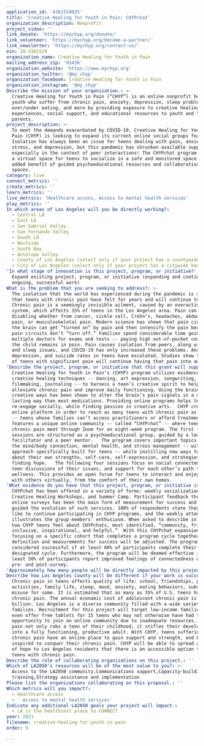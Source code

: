 ```yaml
---
application_id: '4361534025'
title: 'Creative Healing for Youth in Pain: CHYPchat'
organization_description: Nonprofit
project_video: ''
link_donate: 'https://mychyp.org/donate/'
link_volunteer: 'https://mychyp.org/become-a-partner/'
link_newsletter: 'https://mychyp.org/contact-us/'
ein: 20-3381529
organization_name: Creative Healing for Youth in Pain
mailing_address_zip: '91436'
organization_website: 'https://www.mychyp.org'
organization_twitter: '@my_chyp'
organization_facebook: Creative Healing for Youth in Pain
organization_instagram: '@my_chyp'
Describe the mission of your organization.: >-
  Creative Healing for Youth in Pain (“CHYP”) is an online nonprofit helping
  youth who suffer from chronic pain, anxiety, depression, sleep problems,
  over/under eating, and more by providing exposure to creative healing
  experiences, social support, and educational resources to youth and to their
  parents. 
project_description: >-
  To meet the demands exacerbated by COVID-19, Creative Healing for Youth in
  Pain (CHYP) is looking to expand its current online social groups for teens.
  Isolation has always been an issue for teens dealing with pain, anxiety,
  stress, and depression, but this pandemic has shrunken available supports -
  especially in the context of peer interactions! The CHYPchat program provides
  a virtual space for teens to socialize in a safe and monitored space, with the
  added benefit of guided psychoeducational resources and collaborative creative
  spaces.
category: live
connect_metrics: ''
create_metrics: ''
learn_metrics: ''
live_metrics: 'Healthcare access, Access to mental health services'
play_metrics: ''
In which areas of Los Angeles will you be directly working?:
  - Central LA
  - East LA
  - San Gabriel Valley
  - San Fernando Valley
  - South LA
  - Westside
  - South Bay
  - Antelope Valley
  - County of Los Angeles (select only if your project has a countywide benefit)
  - City of Los Angeles (select only if your project has a citywide benefit)
'In what stage of innovation is this project, program, or initiative?': >-
  Expand existing project, program, or initiative (expanding and continuing
  ongoing, successful work)
What is the problem that you are seeking to address?: >-
  The isolation that the world has experienced during the pandemic is something
  that teens with chronic pain have felt for years and will continue to feel.
  Chronic pain is a seemingly invisible ailment, caused by an overactive nervous
  system, which affects 35% of teens in the Los Angeles area. Pain can be
  disabling whether from cancer, sickle cell, Crohn’s, headaches, abdominal
  pain, or musculoskeletal pain. Modern science has shown that pain circuits in
  the brain can get “turned on” by pain and then intensify the pain because the
  pain circuits don’t “turn off.” Families spend considerable time going to
  multiple doctors for exams and tests -- paying high out-of-pocket costs -- but
  the child remains in pain. Pain causes isolation from peers, along with stress
  and sleep issues, and COVID-19 has only increased these problems. Anxiety,
  depression, and suicide rates in teens have escalated. Studies show that 70%
  of teens with significant pain will continue having that pain into adulthood. 
'Describe the project, program, or initiative that this grant will support to address the problem identified.': >-
  Creative Healing for Youth in Pain’s (CHYP) program utilizes evidence-based,
  creative healing techniques -- dancing, art expression, songwriting,
  filmmaking, journaling -- to harness a teen’s creative spirit to help
  alleviate chronic pain and improve daily functioning. Using the brain in
  creative ways has been shown to alter the brain’s pain signals in a more
  lasting way than most medications. Providing online programs helps teens
  re-engage socially, while finding passion in creative arts.  CHYP created an
  online platform in order to reach as many teens with chronic pain as possible
  -- teens whose families can’t access practitioners or afford treatments. CHYP
  features a unique online community -- called “CHYPchat” -- where teens with
  chronic pain meet through Zoom for an eight-week program. The first four
  sessions are structured as a psychoeducational group, guided by a lead
  facilitator and a peer mentor.   The program covers important topics such as
  the mind/body connection, mental health, and stress management -- with an
  approach specifically built for teens -- while instilling new ways to think
  about their own strengths, self-care, self-expression, and strategies for
  finding hope.   The following four sessions focus on social connectedness,
  teen discussions of their issues, and support for each other’s path to
  wellness. This provides an open forum for teens to interact and enjoy time
  with others virtually, from the comfort of their own homes.
'What evidence do you have that this project, program, or initiative is or will be successful, and how will you define and measure success?': >-
  CHYPchat has been offered in a variety of forms: weekly socialization groups,
  Creative Healing Workshops, and Summer Camp. Participant feedback through
  online surveys has been the main form of measurement for success and has
  guided the evolution of such services. 100% of respondents state they would
  like to continue participating in CHYP programs, and the weekly attendance
  illustrates the group members’ enthusiasm. When asked to describe in one word
  how CHYP teens feel about CHYPchats, most identified, “community, friendship,
  inclusive, inspirational, and helpful.”  With this CHYPchat expansion,
  focusing on a specific cohort that completes a program cycle together, the
  definition and measurements for success will be adjusted. The program will be
  considered successful if at least 60% of participants complete their
  designated cycle. Furthermore, the program will be deemed effective if at
  least 50% of participants report improved feelings of connectedness during a
  pre- and post-survey.
'Approximately how many people will be directly impacted by this project, program, or initiative?': '48'
Describe how Los Angeles County will be different if your work is successful.: >-
  Chronic pain in teens affects quality of life: school, friendships, physical
  activities, family life, sleep, mood, anxiety, eating behaviors, substance
  misuse for some. It is estimated that as many as 35% of U.S. teens have
  chronic pain. The annual economic cost of adolescent chronic pain is $19.5
  billion. Los Angeles is a diverse community filled with a wide variety of
  families. Recruitment for this project will target low-income families - and
  even offer free tablets for 15 teens who may not otherwise have had the
  opportunity to join an online community due to inadequate resources. Chronic
  pain not only robs a teen of their childhood, it stifles their development
  into a fully functioning, productive adult. With CHYP, teens suffering from
  chronic pain have an online place to gain support and strength, and be
  inspired to conquer their chronic pain. CHYP will be able to spread a message
  of hope to Los Angeles residents that there is an accessible option to help
  teens with chronic pain.
Describe the role of collaborating organizations on this project.: ''
Which of LA2050’s resources will be of the most value to you?: >-
  Access to the LA2050 community,Communications support,Capacity-building and
  training,Strategy assistance and implementation
Please list the organizations collaborating on this proposal.: ''
Which metrics will you impact?:
  - Healthcare access
  - ' Access to mental health services'
Indicate any additional LA2050 goals your project will impact.:
  - LA is the healthiest place to CONNECT
year: 2021
filename: creative-healing-for-youth-in-pain
order: 9

---
```

